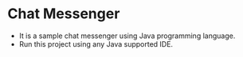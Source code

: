 # Chat Messenger
- It is a sample chat messenger using Java programming language.
- Run this project using any Java supported IDE.
